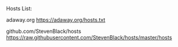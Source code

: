 Hosts List:

adaway.org
https://adaway.org/hosts.txt

github.com/StevenBlack/hosts
https://raw.githubusercontent.com/StevenBlack/hosts/master/hosts